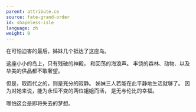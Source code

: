 ```yaml
---
parent: attribute.ce
source: fate-grand-order
id: shapeless-isle
language: zh
weight: 0
---
```


在可怕迫害的最后，姊妹几个抵达了这座岛。

这座小小的岛上，只有残破的神殿，
和回荡的海浪声。
丰饶的森林、动物、以及华美的供品都不敢奢望。

但是，取而代之的，则是充分的寂静。
姊妹三人若能在此平静地生活就够了。
因为对她来说，能为永恒不变的两位姐姐而活，
是无与伦比的幸福。

哪怕这会是即将失去的梦想。
